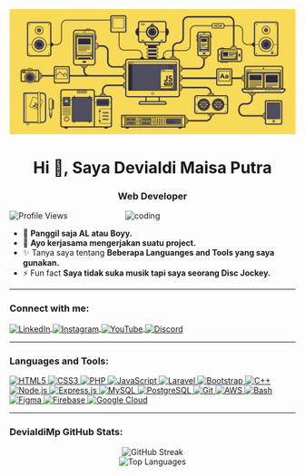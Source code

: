 [![MasterHead](https://raw.githubusercontent.com/JackGraymer/JackGraymer/main/src/img/javascript.gif)](https://instagram.com/aaldb_)

<h1 align="center">Hi 👋, Saya Devialdi Maisa Putra</h1>
<h3 align="center">Web Developer</h3>

<img align="right" alt="coding" width="300" src="https://images-wixmp-ed30a86b8c4ca887773594c2.wixmp.com/f/c83c004e-1370-4756-88e5-4071de797088/dgdq8br-09cc7ad6-a021-47a5-b0e0-917b12b0f7a7.gif?token=eyJ0eXAiOiJKV1QiLCJhbGciOiJIUzI1NiJ9.eyJzdWIiOiJ1cm46YXBwOjdlMGQxODg5ODIyNjQzNzNhNWYwZDQxNWVhMGQyNmUwIiwiaXNzIjoidXJuOmFwcDo3ZTBkMTg4OTgyMjY0MzczYTVmMGQ0MTVlYTBkMjZlMCIsIm9iaiI6W1t7InBhdGgiOiJcL2ZcL2M4M2MwMDRlLTEzNzAtNDc1Ni04OGU1LTQwNzFkZTc5NzA4OFwvZGdkcThici0wOWNjN2FkNi1hMDIxLTQ3YTUtYjBlMC05MTdiMTJiMGY3YTcuZ2lmIn1dXSwiYXVkIjpbInVybjpzZXJ2aWNlOmZpbGUuZG93bmxvYWQiXX0.tqRMtE-b2QiI2nnefNxSDMJvZCcYqFmq2ccg_Xfzqb8">


<p align="left"> 
  <img src="https://komarev.com/ghpvc/?username=devialdimp&label=Profile%20views&color=0e75b6&style=flat" alt="Profile Views" /> 
</p>

- 🤙 **Panggil saja AL atau Boyy.**
- 💪 **Ayo kerjasama mengerjakan suatu project.**
- ✨ Tanya saya tentang **Beberapa Languanges and Tools yang saya gunakan.**
- ⚡ Fun fact **Saya tidak suka musik tapi saya seorang Disc Jockey.**

---

<h3 align="left">Connect with me:</h3>
<p align="left">
  <a href="https://linkedin.com/in/devialdimaisaputra" target="_blank">
    <img align="center" src="https://raw.githubusercontent.com/rahuldkjain/github-profile-readme-generator/master/src/images/icons/Social/linked-in-alt.svg" alt="LinkedIn" height="30" width="40" />
  </a>
  <a href="https://instagram.com/@aaldb_" target="_blank">
    <img align="center" src="https://raw.githubusercontent.com/rahuldkjain/github-profile-readme-generator/master/src/images/icons/Social/instagram.svg" alt="Instagram" height="30" width="40" />
  </a>
  <a href="https://www.youtube.com/c/@djdaboyy" target="_blank">
    <img align="center" src="https://raw.githubusercontent.com/rahuldkjain/github-profile-readme-generator/master/src/images/icons/Social/youtube.svg" alt="YouTube" height="30" width="40" />
  </a>
  <a href="https://discord.gg/devialdimp" target="_blank">
    <img align="center" src="https://raw.githubusercontent.com/rahuldkjain/github-profile-readme-generator/master/src/images/icons/Social/discord.svg" alt="Discord" height="30" width="40" />
  </a>
</p>

---

<h3 align="left">Languages and Tools:</h3>
<p align="left">
  <a href="https://www.w3.org/html/" target="_blank">
    <img src="https://skillicons.dev/icons?i=html" height="40" alt="HTML5" />
  </a>
  <a href="https://www.w3schools.com/css/" target="_blank">
    <img src="https://skillicons.dev/icons?i=css" height="40" alt="CSS3" />
  </a>
  <a href="https://php.net" target="_blank">
    <img src="https://skillicons.dev/icons?i=php" height="40" alt="PHP" />
  </a>
  <a href="https://developer.mozilla.org/en-US/docs/Web/JavaScript" target="_blank">
    <img src="https://skillicons.dev/icons?i=javascript" height="40" alt="JavaScript" />
  </a>
  <a href="https://laravel.com/" target="_blank">
    <img src="https://skillicons.dev/icons?i=laravel" height="40" alt="Laravel" />
  </a>
  <a href="https://bootstrap.com/" target="_blank">
    <img src="https://skillicons.dev/icons?i=bootstrap" height="40" alt="Bootstrap" />
  </a>
  <a href="https://www.w3schools.com/cpp/" target="_blank">
    <img src="https://skillicons.dev/icons?i=cpp" height="40" alt="C++" />
  </a>
  <a href="https://nodejs.org" target="_blank">
    <img src="https://skillicons.dev/icons?i=nodejs" height="40" alt="Node.js" />
  </a>
  <a href="https://expressjs.com" target="_blank">
    <img src="https://skillicons.dev/icons?i=express" height="40" alt="Express.js" />
  </a>
  <a href="https://www.mysql.com/" target="_blank">
    <img src="https://skillicons.dev/icons?i=mysql" height="40" alt="MySQL" />
  </a>
  <a href="https://www.postgresql.org" target="_blank">
    <img src="https://skillicons.dev/icons?i=postgres" height="40" alt="PostgreSQL" />
  </a>
  <a href="https://git-scm.com/" target="_blank">
    <img src="https://skillicons.dev/icons?i=git" height="40" alt="Git" />
  </a>
  <a href="https://aws.amazon.com" target="_blank">
    <img src="https://skillicons.dev/icons?i=aws" height="40" alt="AWS" />
  </a>
  <a href="https://www.gnu.org/software/bash/" target="_blank">
    <img src="https://skillicons.dev/icons?i=bash" height="40" alt="Bash" />
  </a>
  <a href="https://www.figma.com/" target="_blank">
    <img src="https://skillicons.dev/icons?i=figma" height="40" alt="Figma" />
  </a>
  <a href="https://firebase.google.com/" target="_blank">
    <img src="https://skillicons.dev/icons?i=firebase" height="40" alt="Firebase" />
  </a>
  <a href="https://cloud.google.com" target="_blank">
    <img src="https://skillicons.dev/icons?i=gcp" height="40" alt="Google Cloud" />
  </a>
</p>

---

<h3 align="left">DevialdiMp GitHub Stats:</h3>
<div align="center">
  <img src="https://github-readme-streak-stats.herokuapp.com/?user=devialdimp&theme=dark" alt="GitHub Streak" />
  <br />
  <img src="https://github-readme-stats.vercel.app/api/top-langs?username=devialdimp&show_icons=true&locale=en&layout=compact&theme=dark" alt="Top Languages" />
</div>
